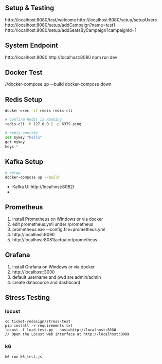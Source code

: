 ## Setup & Testing
http://localhost:8080/test/welcome
http://localhost:8080/setup/setupUsers
http://localhost:8080/setup/addCampaign?name=test1
http://localhost:8080/setup/addSeatsByCampaign?campaignId=1

## System Endpoint
http://localhost:8080
http://localhost:8080
npm run dev

## Docker Test
//docker-compose up --build
docker-compose down

## Redis Setup
```sh
docker exec -it redis redis-cli

# Confirm Redis is Running
redis-cli -h 127.0.0.1 -p 6379 ping

# redis operate
set mykey "hello"
get mykey
keys *
```

## Kafka Setup
```sh
# setup
docker-compose up --build

```
- Kafka UI
  http://localhost:8082/
- 


## Prometheus 
1. install Prometheus on Windows or via docker
2. edit prometheus.yml under /prometheus
3. prometheus.exe --config.file=prometheus.yml
4. http://localhost:9090
5. http://localhost:8081/actuator/prometheus

## Grafana
1. install Grafana on Windows or via docker
2. http://localhost:3000
3. default username and pwd are admin/admin
4. create datasource and dashboard


## Stress Testing
### locust
```
cd ticket-redesign/stress-test
pip install -r requirements.txt
locust -f load_test.py --host=http://localhost:8080
// Open the Locust web interface at http://localhost:8089
```


### k6
```
k6 run k6_test.js
```

